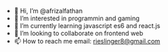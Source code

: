 - 👋 Hi, I’m @afrizalfathan
- 👀 I’m interested in programmin and gaming
- 🌱 I’m currently learning javascript es6 and react.js
- 💞️ I’m looking to collaborate on frontend web
- 📫 How to reach me email: rieslinger8@gmail.com

<!---
afrizalfathan/afrizalfathan is a ✨ special ✨ repository because its `README.md` (this file) appears on your GitHub profile.
You can click the Preview link to take a look at your changes.
--->
